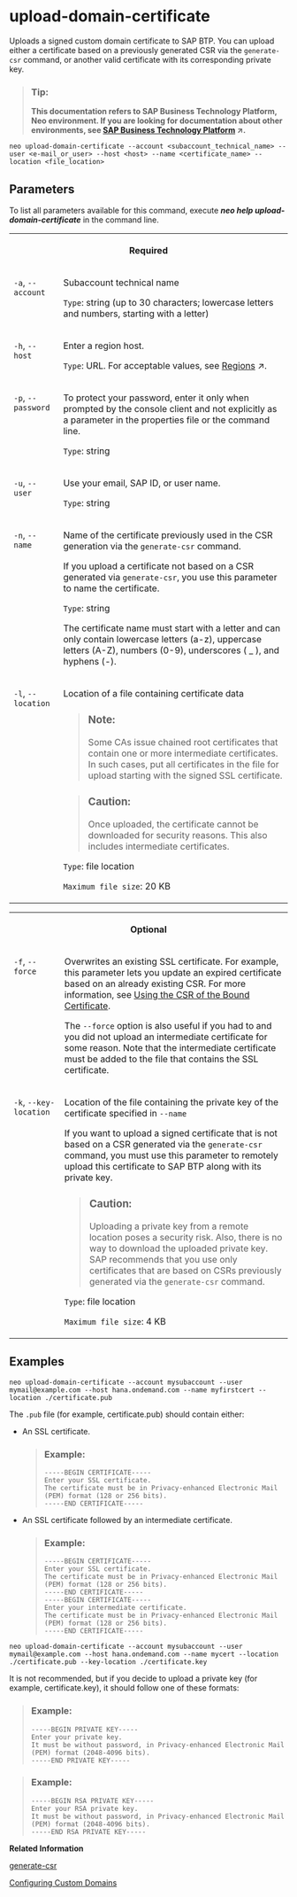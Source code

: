 <!-- loiobb54abf8453b437c848ece7269cbe28f -->

# upload-domain-certificate

Uploads a signed custom domain certificate to SAP BTP. You can upload either a certificate based on a previously generated CSR via the `generate-csr` command, or another valid certificate with its corresponding private key.



> ### Tip:  
> **This documentation refers to SAP Business Technology Platform, Neo environment. If you are looking for documentation about other environments, see [SAP Business Technology Platform](https://help.sap.com/viewer/65de2977205c403bbc107264b8eccf4b/Cloud/en-US/6a2c1ab5a31b4ed9a2ce17a5329e1dd8.html "SAP Business Technology Platform (SAP BTP) is an integrated offering comprised of four technology portfolios: database and data management, application development and integration, analytics, and intelligent technologies. The platform offers users the ability to turn data into business value, compose end-to-end business processes, and build and extend SAP applications quickly.") :arrow_upper_right:.**



```
neo upload-domain-certificate --account <subaccount_technical_name> --user <e-mail_or_user> --host <host> --name <certificate_name> --location <file_location>
```



## Parameters



To list all parameters available for this command, execute ***neo help upload-domain-certificate*** in the command line.


<table>
<tr>
<th valign="top" colspan="2">

Required



</th>
</tr>
<tr>
<td valign="top">

`-a`, `--account`



</td>
<td valign="top">

Subaccount technical name

`Type`: string \(up to 30 characters; lowercase letters and numbers, starting with a letter\)



</td>
</tr>
<tr>
<td valign="top">

`-h`, `--host`



</td>
<td valign="top">

Enter a region host.

`Type`: URL. For acceptable values, see [Regions](https://help.sap.com/viewer/65de2977205c403bbc107264b8eccf4b/Cloud/en-US/350356d1dc314d3199dca15bd2ab9b0e.html "You can deploy applications in different regions. Each region represents a geographical location (for example, Europe, US East) where applications, data, or services are hosted.") :arrow_upper_right:.



</td>
</tr>
<tr>
<td valign="top">

`-p`, `--password`



</td>
<td valign="top">

To protect your password, enter it only when prompted by the console client and not explicitly as a parameter in the properties file or the command line.

`Type`: string



</td>
</tr>
<tr>
<td valign="top">

`-u`, `--user`



</td>
<td valign="top">

Use your email, SAP ID, or user name.

`Type`: string



</td>
</tr>
<tr>
<td valign="top">

`-n`, `--name`



</td>
<td valign="top">

Name of the certificate previously used in the CSR generation via the `generate-csr` command.

If you upload a certificate not based on a CSR generated via `generate-csr`, you use this parameter to name the certificate.

`Type`: string

The certificate name must start with a letter and can only contain lowercase letters \(a-z\), uppercase letters \(A-Z\), numbers \(0-9\), underscores \( \_ \), and hyphens \(-\).



</td>
</tr>
<tr>
<td valign="top">

`-l`, `--location`



</td>
<td valign="top">

Location of a file containing certificate data

> ### Note:  
> Some CAs issue chained root certificates that contain one or more intermediate certificates. In such cases, put all certificates in the file for upload starting with the signed SSL certificate.

> ### Caution:  
> Once uploaded, the certificate cannot be downloaded for security reasons. This also includes intermediate certificates.

`Type`: file location

`Maximum file size`: 20 KB



</td>
</tr>
</table>


<table>
<tr>
<th valign="top" colspan="2">

Optional



</th>
</tr>
<tr>
<td valign="top">

`-f`, `--force`



</td>
<td valign="top">

Overwrites an existing SSL certificate. For example, this parameter lets you update an expired certificate based on an already existing CSR. For more information, see [Using the CSR of the Bound Certificate](update-an-expired-certificate-11da7c3.md#loiof16731619a134670ac99915b2049d8d5).

The `--force` option is also useful if you had to and you did not upload an intermediate certificate for some reason. Note that the intermediate certificate must be added to the file that contains the SSL certificate.



</td>
</tr>
<tr>
<td valign="top">

`-k`, `--key-location`



</td>
<td valign="top">

Location of the file containing the private key of the certificate specified in `--name`

If you want to upload a signed certificate that is not based on a CSR generated via the `generate-csr` command, you must use this parameter to remotely upload this certificate to SAP BTP along with its private key.

> ### Caution:  
> Uploading a private key from a remote location poses a security risk. Also, there is no way to download the uploaded private key. SAP recommends that you use only certificates that are based on CSRs previously generated via the `generate-csr` command.

`Type`: file location

`Maximum file size`: 4 KB



</td>
</tr>
</table>



## Examples

```
neo upload-domain-certificate --account mysubaccount --user mymail@example.com --host hana.ondemand.com --name myfirstcert --location ./certificate.pub
```

The `.pub` file \(for example, certificate.pub\) should contain either:

-   An SSL certificate.

    > ### Example:  
    > ```
    > -----BEGIN CERTIFICATE-----
    > Enter your SSL certificate.
    > The certificate must be in Privacy-enhanced Electronic Mail (PEM) format (128 or 256 bits).
    > -----END CERTIFICATE----- 
    > 
    > ```

-   An SSL certificate followed by an intermediate certificate.

    > ### Example:  
    > ```
    > -----BEGIN CERTIFICATE-----
    > Enter your SSL certificate. 
    > The certificate must be in Privacy-enhanced Electronic Mail (PEM) format (128 or 256 bits).
    > -----END CERTIFICATE----- 
    > -----BEGIN CERTIFICATE-----
    > Enter your intermediate certificate.
    > The certificate must be in Privacy-enhanced Electronic Mail (PEM) format (128 or 256 bits).
    > -----END CERTIFICATE----- 
    > ```


```
neo upload-domain-certificate --account mysubaccount --user mymail@example.com --host hana.ondemand.com --name mycert --location ./certificate.pub --key-location ./certificate.key
```

It is not recommended, but if you decide to upload a private key \(for example, certificate.key\), it should follow one of these formats:

> ### Example:  
> ```
> -----BEGIN PRIVATE KEY-----
> Enter your private key.
> It must be without password, in Privacy-enhanced Electronic Mail (PEM) format (2048-4096 bits).
> -----END PRIVATE KEY-----
> ```

> ### Example:  
> ```
> -----BEGIN RSA PRIVATE KEY-----
> Enter your RSA private key.
> It must be without password, in Privacy-enhanced Electronic Mail (PEM) format (2048-4096 bits).
> -----END RSA PRIVATE KEY-----
> ```

**Related Information**  


[generate-csr](generate-csr-f02258d.md "Generates and returns a certificate signing request (CSR).")

[Configuring Custom Domains](configuring-custom-domains-77cf0e6.md#loio77cf0e6cd32e496c9cc8eeac4bedde94 "To make sure that your domain is trusted and all application data is protected, you need to first set up secure SSL communication. The next step will then be to make your application accessible via the custom domain and route traffic to it.")

